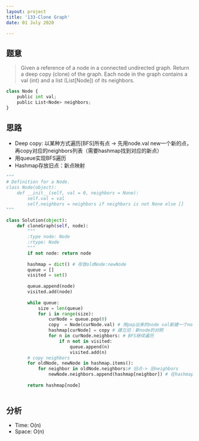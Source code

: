 ```yaml
---
layout: project
title: '133-Clone Graph'
date: 01 July 2020

---
```

## 题意
> Given a reference of a node in a connected undirected graph.
> Return a deep copy (clone) of the graph.
> Each node in the graph contains a val (int) and a list (List[Node]) of its neighbors.

~~~python
class Node {
    public int val;
    public List<Node> neighbors;
}
~~~

## 思路
- Deep copy: 以某种方式遍历[BFS]所有点 -> 先用node.val new一个新的点，再copy对应的neighbors列表（需要hashmap找到对应的新点）
- 用queue实现BFS遍历
- Hashmap存放旧点：新点映射

~~~python
"""
# Definition for a Node.
class Node(object):
    def __init__(self, val = 0, neighbors = None):
        self.val = val
        self.neighbors = neighbors if neighbors is not None else []
"""

class Solution(object):
    def cloneGraph(self, node):
        """
        :type node: Node
        :rtype: Node
        """
        if not node: return node
        
        hashmap = dict() # 存放oldNode:newNode
        queue = []
        visited = set()
        
        queue.append(node)
        visited.add(node)
        
        while queue:
            size = len(queue)
            for i in range(size):
                curNode = queue.pop(0)
                copy  = Node(curNode.val) # 用pop出来的node val新建一个node -> 作为copy
                hashmap[curNode] = copy # 建立旧：新node的对照
                for n in curNode.neighbors: # BFS继续遍历
                    if n not in visited:
                        queue.append(n)
                        visited.add(n)
        # copy neighbors
        for oldNode, newNode in hashmap.items():
            for neighbor in oldNode.neighbors:# 旧点-> 旧neighbors 
                newNode.neighbors.append(hashmap[neighbor]) # 在hashmap中找对应新点，加入新点Neighbors列表
                
        return hashmap[node]
                
~~~

## 分析
- Time: O(n)
- Space: O(n)
